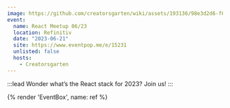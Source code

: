 ```yaml
---
image: https://github.com/creatorsgarten/wiki/assets/193136/98e3d2d6-f6eb-4a78-a89e-bd1298532bb3
event:
  name: React Meetup 06/23
  location: Refinitiv
  date: "2023-06-21"
  site: https://www.eventpop.me/e/15231
  unlisted: false
  hosts:
    - Creatorsgarten
---
```


:::lead
Wonder what’s the React stack for 2023? Join us!
:::

{% render 'EventBox', name: ref %}

